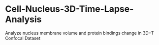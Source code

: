 # Cell-Nucleus-3D-Time-Lapse-Analysis
Analyze nucleus membrane volume and protein bindings change in 3D+T Confocal Dataset
